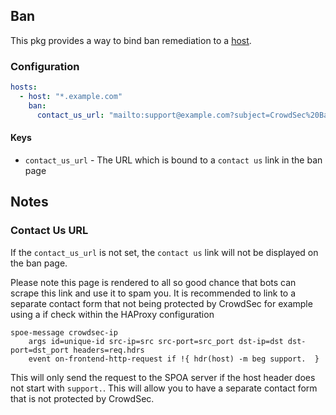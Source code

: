 ## Ban

This pkg provides a way to bind ban remediation to a [host](../host/README.md).

### Configuration

```yaml
hosts:
  - host: "*.example.com"
    ban:
      contact_us_url: "mailto:support@example.com?subject=CrowdSec%20Ban%20Page%20Help"
```

#### Keys

- `contact_us_url` - The URL which is bound to a `contact us` link in the ban page

## Notes


### Contact Us URL

If the `contact_us_url` is not set, the `contact us` link will not be displayed on the ban page.

Please note this page is rendered to all so good chance that bots can scrape this link and use it to spam you. It is recommended to link to a separate contact form that not being protected by CrowdSec for example using a if check within the HAProxy configuration

```
spoe-message crowdsec-ip
    args id=unique-id src-ip=src src-port=src_port dst-ip=dst dst-port=dst_port headers=req.hdrs
    event on-frontend-http-request if !{ hdr(host) -m beg support.  }
```

This will only send the request to the SPOA server if the host header does not start with `support.`. This will allow you to have a separate contact form that is not protected by CrowdSec.
